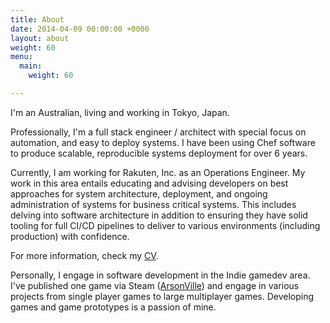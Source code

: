 ```yaml
---
title: About
date: 2014-04-09 00:00:00 +0000
layout: about
weight: 60
menu:
  main:
    weight: 60

---
```

I'm an Australian, living and working in Tokyo, Japan.

Professionally, I'm a full stack engineer / architect with special focus on automation, and easy to deploy systems. I have been using Chef software to produce scalable, reproducible systems deployment for over 6 years.

Currently, I am working for Rakuten, Inc. as an Operations Engineer. My work in this area entails educating and advising developers on best approaches for system architecture, deployment, and ongoing administration of systems for business critical systems. This includes delving into software architecture in addition to ensuring they have solid tooling for full CI/CD pipelines to deliver to various environments (including production) with confidence.

For more information, check my [CV](/cv).

Personally, I engage in software development in the Indie gamedev area. I've published one game via Steam ([ArsonVille](https://store.steampowered.com/app/553610/ArsonVille/)) and engage in various projects from single player games to large multiplayer games. Developing games and game prototypes is a passion of mine.